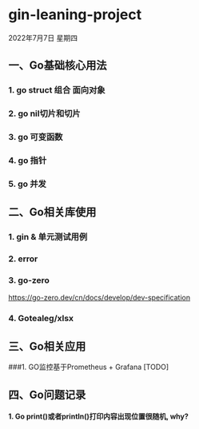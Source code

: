 # gin-leaning-project
2022年7月7日 星期四

## 一、Go基础核心用法
### 1. go struct 组合 面向对象
### 2. go nil切片和切片
### 3. go 可变函数
### 4. go 指针
### 5. go 并发

## 二、Go相关库使用
### 1. gin & 单元测试用例
### 2. error
### 3. go-zero
https://go-zero.dev/cn/docs/develop/dev-specification
### 4. Gotealeg/xlsx

## 三、Go相关应用
###1. GO监控基于Prometheus + Grafana  [TODO]


## 四、Go问题记录
#### 1. Go print()或者println()打印内容出现位置很随机, why?

